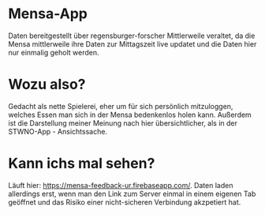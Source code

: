 # Mensa-App

Daten bereitgestellt über regensburger-forscher
Mittlerweile veraltet, da die Mensa mittlerweile ihre Daten zur Mittagszeit live updatet und die Daten hier nur einmalig geholt werden.

# Wozu also?

Gedacht als nette Spielerei, eher um für sich persönlich mitzuloggen, welches Essen man sich in der Mensa bedenkenlos holen kann. Außerdem ist die Darstellung meiner Meinung nach hier übersichtlicher, als in der STWNO-App - Ansichtssache. 

# Kann ichs mal sehen?

Läuft hier: https://mensa-feedback-ur.firebaseapp.com/.
Daten laden allerdings erst, wenn man den Link zum Server einmal in einem eigenen Tab geöffnet und das Risiko einer nicht-sicheren Verbindung akzpetiert hat. 
